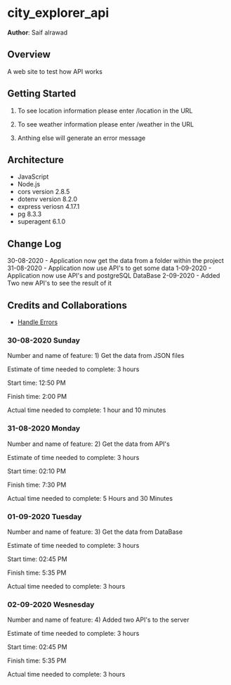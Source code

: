 # city_explorer_api

**Author**: Saif alrawad

## Overview

A web site to test how API works

## Getting Started

1. To see location information please enter /location in the URL

1. To see weather information please enter /weather in the URL

1. Anthing else will generate an error message

## Architecture

- JavaScript
- Node.js
- cors version 2.8.5
- dotenv version 8.2.0
- express veriosn 4.17.1
- pg 8.3.3
- superagent 6.1.0

## Change Log

30-08-2020 - Application now get the data from a folder within the project
31-08-2020 - Application now use API's to get some data
1-09-2020 - Application now use API's and postgreSQL DataBase
2-09-2020 - Added Two new API's to see the result of it

## Credits and Collaborations

- [Handle Errors](https://levelup.gitconnected.com/how-to-handle-errors-in-an-express-and-node-js-app-cb4fe2907ed9)

### 30-08-2020 Sunday

Number and name of feature: 1) Get the data from JSON files

Estimate of time needed to complete: 3 hours

Start time: 12:50 PM

Finish time: 2:00 PM

Actual time needed to complete: 1 hour and 10 minutes

### 31-08-2020 Monday

Number and name of feature: 2) Get the data from API's

Estimate of time needed to complete: 3 hours

Start time: 02:10 PM

Finish time: 7:30 PM

Actual time needed to complete: 5 Hours and 30 Minutes

### 01-09-2020 Tuesday

Number and name of feature: 3) Get the data from DataBase

Estimate of time needed to complete: 3 hours

Start time: 02:45 PM

Finish time: 5:35 PM

Actual time needed to complete: 3 hours

### 02-09-2020 Wesnesday

Number and name of feature: 4) Added two API's to the server

Estimate of time needed to complete: 3 hours

Start time: 02:45 PM

Finish time: 5:35 PM

Actual time needed to complete: 3 hours
